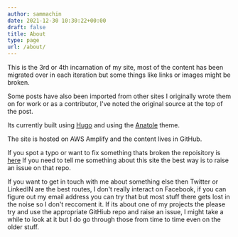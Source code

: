 ```yaml
---
author: sammachin
date: 2021-12-30 10:30:22+00:00
draft: false
title: About
type: page
url: /about/
---
```



This is the 3rd or 4th incarnation of my site, most of the content has been migrated over in each iteration but some things like links or images might be broken.

Some posts have also been imported from other sites I originally wrote them on for work or as a contributor, I've noted the original source at the top of the post. 

Its currently built using [Hugo](https://gohugo.io/) and using the [Anatole](https://github.com/lxndrblz/anatole) theme.

The site is hosted on AWS Amplify and the content lives in GitHub.

If you spot a typo or want to fix something thats broken the repoisitory is [here](https://github.com/sammachin/sammachin.com) If you need to tell me something about this site the best way is to raise an issue on that repo.

If you want to get in touch with me about something else then Twitter or LinkedIN are the best routes, I don't really interact on Facebook, if you can figure out my email address you can try that but most stuff there gets lost in the noise so I don't reccoment it.
If its about one of my projects the please try and use the appropriate GitHiub repo and raise an issue, I might take a while to look at it but I do go through those from time to time even on the older stuff.
